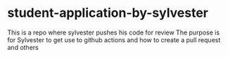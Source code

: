 # student-application-by-sylvester
This is a repo where sylvester pushes his code for review
The purpose is for Sylvester to get use to github actions and how to create a pull request and others

